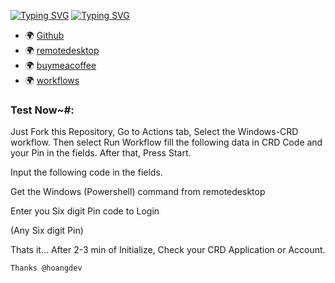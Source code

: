 [![Typing SVG](https://readme-typing-svg.herokuapp.com?font=Fira+Code&pause=1000&width=435&lines=Free+Rdp+Windows+10)](https://git.io/typing-svg)
[![Typing SVG](https://readme-typing-svg.herokuapp.com?font=Fira+Code&size=30&pause=1000&color=F71F1F&width=435&lines=How+to+use+)](https://git.io/typing-svg)
* 🌍 [Github](https://github.com/DemonKate-King)
* 🌍 [remotedesktop](https://remotedesktop.google.com/headless)
* 🌍 [buymeacoffee](https://www.buymeacoffee.com/HoangDeveloper)
* 🌍 [workflows](https://github.com/DemonKate-King/Rdp-Windows/actions/workflows/Windows-CRD.yml)

 ### Test Now~#:
Just Fork this Repository, Go to Actions tab, Select the Windows-CRD workflow. Then select Run Workflow fill the following data in CRD Code and your Pin in the fields. After that, Press Start.

Input the following code in the fields.

Get the Windows (Powershell) command from remotedesktop


Enter you Six digit Pin code to Login

(Any Six digit Pin)

Thats it... After 2-3 min of Initialize, Check your CRD Application or Account.
```
Thanks @hoangdev

